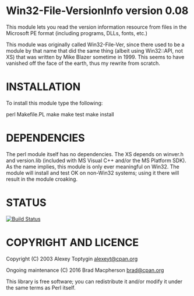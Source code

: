 Win32-File-VersionInfo version 0.08
===========================

This module lets you read the version information resource from files 
in the Microsoft PE format (including programs, DLLs, fonts, etc.)

This module was originally called Win32-File-Ver, since there
used to be a module by that name that did the same thing
(albeit using Win32::API, not XS) that was written by Mike Blazer 
sometime in 1999. This seems to have vanished off the face of the 
earth, thus my rewrite from scratch.

# INSTALLATION

To install this module type the following:

   perl Makefile.PL
   make
   make test
   make install

# DEPENDENCIES

The perl module itself has no dependencies. The XS depends on winver.h 
and version.lib (included with MS Visual C++ and/or the MS Platform SDK).
As the name implies, this module is only ever meaningful on Win32. The module
will install and test OK on non-Win32 systems; using it there will result
in the module croaking.

# STATUS

[![Build Status](https://travis-ci.org/brad-mac/Win32-File-VersionInfo.svg?branch=master)](https://travis-ci.org/brad-mac/Win32-File-VersionInfo)

# COPYRIGHT AND LICENCE

Copyright (C) 2003 Alexey Toptygin <alexeyt@cpan.org>

Ongoing maintenance (C) 2016 Brad Macpherson <brad@cpan.org>

This library is free software; you can redistribute it and/or modify
it under the same terms as Perl itself. 


